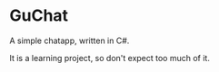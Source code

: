 # GuChat
A simple chatapp, written in C#.

It is a learning project, so don't expect too much of it.
